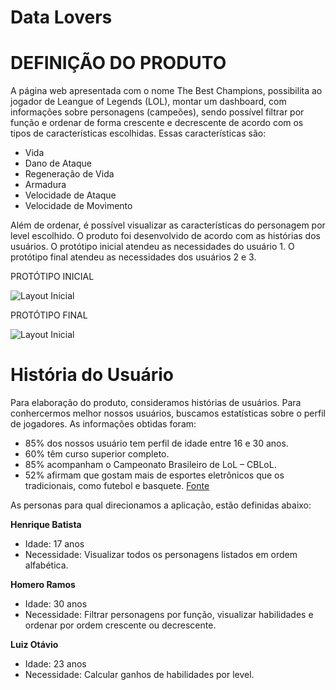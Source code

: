# Data Lovers

# DEFINIÇÃO DO PRODUTO

A página web apresentada com o nome The Best Champions, possibilita ao jogador de Leangue of Legends (LOL), montar um dashboard, com informações sobre personagens (campeões), sendo possível filtrar por função e ordenar de forma crescente e decrescente de acordo com os tipos de características escolhidas.
Essas características são:
  - Vida
  - Dano de Ataque
  - Regeneração de Vida
  - Armadura
  - Velocidade de Ataque
  - Velocidade de Movimento

  Além de ordenar, é possível visualizar as características do personagem por level escolhido.
  O produto foi desenvolvido de acordo com as histórias dos usuários.
  O protótipo inicial atendeu as necessidades do usuário 1.
  O protótipo final atendeu as necessidades dos usuários 2 e 3.
  
  PROTÓTIPO INICIAL

![Layout Inicial](https://raw.githubusercontent.com/MiSilvaSouza/SAP003-data-lovers/master/src/prototipo_inicial.png)

 PROTÓTIPO FINAL

![Layout Inicial](https://raw.githubusercontent.com/MiSilvaSouza/SAP003-data-lovers/master/src/prototipo_final.png)

# História do Usuário

Para elaboração do produto, consideramos histórias de usuários. 
Para conhercermos melhor nossos usuários, buscamos estatísticas sobre o perfil de jogadores. As informações obtidas foram:

 - 85% dos nossos usuário tem perfil de idade entre 16 e 30 anos.
 - 60% têm curso superior completo.
 - 85% acompanham o Campeonato Brasileiro de LoL – CBLoL.
 - 52% afirmam que gostam mais de esportes eletrônicos que os tradicionais, como futebol e basquete.
[Fonte](https://www.whow.com.br/global-trends/riot-jogadores-lol-game/) 

As personas para qual direcionamos a aplicação, estão definidas abaixo: 

**Henrique Batista**

  - Idade: 17 anos
  - Necessidade: Visualizar todos os personagens listados em ordem alfabética.

**Homero Ramos**

  - Idade: 30 anos
  - Necessidade: Filtrar personagens por função, visualizar habilidades e ordenar por ordem crescente ou decrescente.

**Luiz Otávio**

  - Idade: 23 anos
  - Necessidade: Calcular ganhos de habilidades por level.

